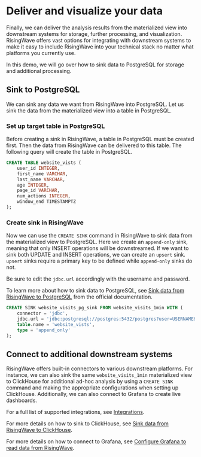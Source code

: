 # Deliver and visualize your data

Finally, we can deliver the analysis results from the materialized view into downstream systems for storage, further processing, and visualization. RisingWave offers vast options for integrating with downstream systems to make it easy to include RisingWave into your technical stack no matter what platforms you currently use. 

In this demo, we will go over how to sink data to PostgreSQL for storage and additional processing.

## Sink to PostgreSQL

We can sink any data we want from RisingWave into PostgreSQL. Let us sink the data from the materialized view into a table in PostgreSQL. 

### Set up target table in PostgreSQL

Before creating a sink in RisingWave, a table in PostgreSQL must be created first. Then the data from RisingWave can be delivered to this table. The following query will create the table in PostgreSQL. 

```sql
CREATE TABLE website_vists (
    user_id INTEGER, 
    first_name VARCHAR, 
    last_name VARCHAR, 
    age INTEGER, 
    page_id VARCHAR, 
    num_actions INTEGER, 
    window_end TIMESTAMPTZ
);
```

### Create sink in RisingWave

Now we can use the `CREATE SINK` command in RisingWave to sink data from the materialized view to PostgreSQL. Here we create an `append-only` sink, meaning that only INSERT operations will be downstreamed. If we want to sink both UPDATE and INSERT operations, we can create an `upsert` sink. `upsert` sinks require a primary key to be defined while `append-only` sinks do not. 

Be sure to edit the `jdbc.url` accordingly with the username and password.

To learn more about how to sink data to PostgreSQL, see [Sink data from RisingWave to PostgreSQL](https://docs.risingwave.com/docs/current/sink-to-postgres/) from the official documentation.

```sql
CREATE SINK website_visits_pg_sink FROM website_visits_1min WITH (
    connector = 'jdbc',
    jdbc.url = 'jdbc:postgresql://postgres:5432/postgres?user=USERNAME&password=PASSWORD',
    table.name = 'website_vists',
    type = 'append_only'
);
```

## Connect to additional downstream systems

RisingWave offers built-in connectors to various downstream platforms. For instance, we can also sink the same `website_visits_1min` materialized view to ClickHouse for additional ad-hoc analysis by using a `CREATE SINK` command and making the appropriate configurations when setting up ClickHouse. Additionally, we can also connect to Grafana to create live dashboards. 

For a full list of supported integrations, see [Integrations](https://docs.risingwave.com/docs/dev/rw-integration-summary/).

For more details on how to sink to ClickHouse, see [Sink data from RisingWave to ClickHouse](https://docs.risingwave.com/docs/dev/sink-to-clickhouse/).

For more details on how to connect to Grafana, see [Configure Grafana to read data from RisingWave](https://docs.risingwave.com/docs/dev/grafana-integration/).
